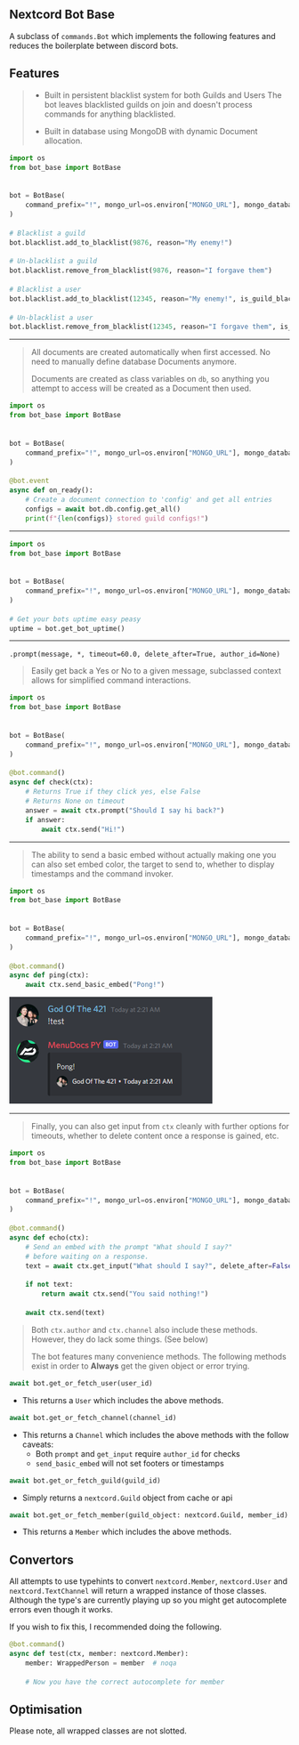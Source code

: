 ## Nextcord Bot Base


A subclass of `commands.Bot` which implements the following features
and reduces the boilerplate between discord bots.

Features
--------

> - Built in persistent blacklist system for both Guilds and Users
>   The bot leaves blacklisted guilds on join and doesn't process
>   commands for anything blacklisted.
> 
> - Built in database using MongoDB with dynamic Document allocation.

```python
import os
from bot_base import BotBase


bot = BotBase(
    command_prefix="!", mongo_url=os.environ["MONGO_URL"], mongo_database_name="my_bot"
)

# Blacklist a guild
bot.blacklist.add_to_blacklist(9876, reason="My enemy!")

# Un-blacklist a guild
bot.blacklist.remove_from_blacklist(9876, reason="I forgave them")

# Blacklist a user
bot.blacklist.add_to_blacklist(12345, reason="My enemy!", is_guild_blacklist=False)

# Un-blacklist a user
bot.blacklist.remove_from_blacklist(12345, reason="I forgave them", is_guild_blacklist=False)
```

---

> All documents are created automatically when first accessed. 
> No need to manually define database Documents anymore.
> 
> Documents are created as class variables on `db`, so anything
> you attempt to access will be created as a Document then used.

```python
import os
from bot_base import BotBase


bot = BotBase(
    command_prefix="!", mongo_url=os.environ["MONGO_URL"], mongo_database_name="my_bot"
)

@bot.event
async def on_ready():
    # Create a document connection to 'config' and get all entries
    configs = await bot.db.config.get_all()
    print(f"{len(configs)} stored guild configs!")
```

---

```python
import os
from bot_base import BotBase


bot = BotBase(
    command_prefix="!", mongo_url=os.environ["MONGO_URL"], mongo_database_name="my_bot"
)

# Get your bots uptime easy peasy
uptime = bot.get_bot_uptime()
```

---

`.prompt(message, *, timeout=60.0, delete_after=True, author_id=None)`
> Easily get back a Yes or No to a given message,
> subclassed context allows for simplified command interactions.

```python
import os
from bot_base import BotBase


bot = BotBase(
    command_prefix="!", mongo_url=os.environ["MONGO_URL"], mongo_database_name="my_bot"
)

@bot.command()
async def check(ctx):
    # Returns True if they click yes, else False
    # Returns None on timeout
    answer = await ctx.prompt("Should I say hi back?")
    if answer:
        await ctx.send("Hi!")
```

---

> The ability to send a basic embed without actually making one
> you can also set embed color, the target to send to, whether
> to display timestamps and the command invoker.

```python
import os
from bot_base import BotBase


bot = BotBase(
    command_prefix="!", mongo_url=os.environ["MONGO_URL"], mongo_database_name="my_bot"
)

@bot.command()
async def ping(ctx):
    await ctx.send_basic_embed("Pong!")
```
![Example image](./images/image_one.png)

---

> Finally, you can also get input from `ctx` cleanly
> with further options for timeouts, whether to
> delete content once a response is gained, etc.

```python
import os
from bot_base import BotBase


bot = BotBase(
    command_prefix="!", mongo_url=os.environ["MONGO_URL"], mongo_database_name="my_bot"
)

@bot.command()
async def echo(ctx):
    # Send an embed with the prompt "What should I say?"
    # before waiting on a response.
    text = await ctx.get_input("What should I say?", delete_after=False)

    if not text:
        return await ctx.send("You said nothing!")

    await ctx.send(text)
```

> Both `ctx.author` and `ctx.channel` also include these methods. 
> However, they do lack some things. (See below)
> 
> The bot features many convenience methods. 
> The following methods exist in order to **Always** get
> the given object or error trying.

```python
await bot.get_or_fetch_user(user_id)
```
- This returns a `User` which includes the above methods.

```python
await bot.get_or_fetch_channel(channel_id)
```
- This returns a `Channel` which includes the above methods 
  with the follow caveats:
    - Both `prompt` and `get_input` require `author_id` for checks
    - `send_basic_embed` will not set footers or timestamps

```python
await bot.get_or_fetch_guild(guild_id)
```
- Simply returns a `nextcord.Guild` object from cache or api

```python
await bot.get_or_fetch_member(guild_object: nextcord.Guild, member_id)
```
- This returns a `Member` which includes the above methods.

Convertors
---

All attempts to use typehints to convert `nextcord.Member`, 
`nextcord.User` and `nextcord.TextChannel` 
will return a wrapped instance of those classes. 
Although the type's are currently playing up so you 
might get autocomplete errors even though it works.

If you wish to fix this, I recommended doing the following.
```python
@bot.command()
async def test(ctx, member: nextcord.Member):
    member: WrappedPerson = member  # noqa

    # Now you have the correct autocomplete for member
```


Optimisation
---

Please note, all wrapped classes are not slotted.